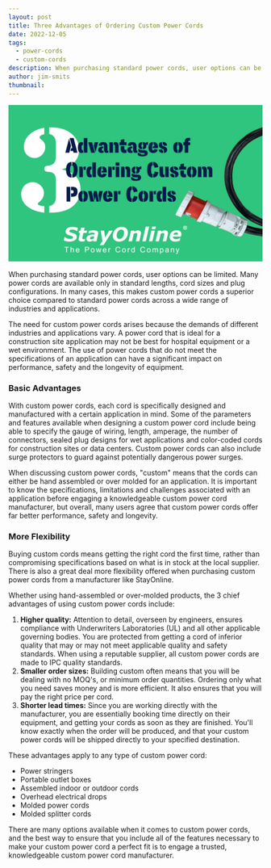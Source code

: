 ```yaml
---
layout: post
title: Three Advantages of Ordering Custom Power Cords
date: 2022-12-05
tags:
  - power-cords
  - custom-cords
description: When purchasing standard power cords, user options can be limited. Many power cords are available only in standard lengths, cord sizes and plug configurations. In many cases, this makes custom power cords a superior choice compared to standard power cords across a wide range of industries and applications.
author: jim-smits
thumbnail:
---
```

![3 Advantages Graphic](/assets/images/posts/SOL_Advantages-01.jpg "Three Advantages of Ordering Custom Power Cords")

When purchasing standard power cords, user options can be limited. Many power cords are available only in standard lengths, cord sizes and plug configurations. In many cases, this makes custom power cords a superior choice compared to standard power cords across a wide range of industries and applications.

The need for custom power cords arises because the demands of different industries and applications vary. A power cord that is ideal for a construction site application may not be best for hospital equipment or a wet environment. The use of power cords that do not meet the specifications of an application can have a significant impact on performance, safety and the longevity of equipment.

### Basic Advantages

With custom power cords, each cord is specifically designed and manufactured with a certain application in mind. Some of the parameters and features available when designing a custom power cord include being able to specify the gauge of wiring, length, amperage, the number of connectors, sealed plug designs for wet applications and color-coded cords for construction sites or data centers. Custom power cords can also include surge protectors to guard against potentially dangerous power surges.

When discussing custom power cords, "custom" means that the cords can either be hand assembled or over molded for an application. It is important to know the specifications, limitations and challenges associated with an application before engaging a knowledgeable custom power cord manufacturer, but overall, many users agree that custom power cords offer far better performance, safety and longevity.

### More Flexibility

Buying custom cords means getting the right cord the first time, rather than compromising specifications based on what is in stock at the local supplier. There is also a great deal more flexibility offered when purchasing custom power cords from a manufacturer like StayOnline.

Whether using hand-assembled or over-molded products, the 3 chief advantages of using custom power cords include:

1. **Higher quality:** Attention to detail, overseen by engineers, ensures compliance with Underwriters Laboratories (UL) and all other applicable governing bodies. You are protected from getting a cord of inferior quality that may or may not meet applicable quality and safety standards. When using a reputable supplier, all custom power cords are made to IPC quality standards.
2. **Smaller order sizes:** Building custom often means that you will be dealing with no MOQ's, or minimum order quantities. Ordering only what you need saves money and is more efficient. It also ensures that you will pay the right price per cord.
3. **Shorter lead times:** Since you are working directly with the manufacturer, you are essentially booking time directly on their equipment, and getting your cords as soon as they are finished. You'll know exactly when the order will be produced, and that your custom power cords will be shipped directly to your specified destination.

These advantages apply to any type of custom power cord:

- Power stringers
- Portable outlet boxes
- Assembled indoor or outdoor cords
- Overhead electrical drops
- Molded power cords
- Molded splitter cords

There are many options available when it comes to custom power cords, and the best way to ensure that you include all of the features necessary to make your custom power cord a perfect fit is to engage a trusted, knowledgeable custom power cord manufacturer.